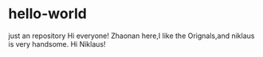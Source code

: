 # hello-world
just an repository
Hi everyone!
Zhaonan here,I like the Orignals,and niklaus is very handsome.
Hi Niklaus!
